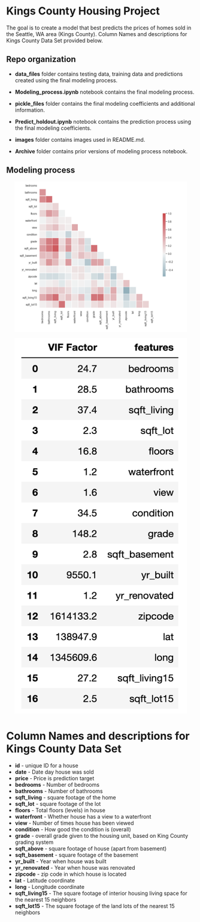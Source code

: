 # Kings County Housing Project

The goal is to create a model that best predicts the prices of homes sold in the Seattle, WA area (Kings County). Column Names and descriptions for Kings County Data Set provided below.

## Repo organization

- **data_files** folder contains testing data, training data and predictions created using the final modeling process.

- **Modeling_process.ipynb** notebook contains the final modeling process.  

- **pickle_files** folder contains the final modeling coefficients and additional information.  

- **Predict_holdout.ipynb** notebook contains the prediction process using the final modeling coefficients.

- **images** folder contains images used in README.md.

- **Archive** folder contains prior versions of modeling process notebook.

## Modeling process



<p align="center">
   <img width="460" height="400" src=images/correlation.png>
</p> 

<p align="center">
   <img width="460" height="1000" src=images/VIF.png>
</p> 



# Column Names and descriptions for Kings County Data Set
* **id** - unique ID for a house
* **date** - Date day house was sold
* **price** - Price is prediction target
* **bedrooms** - Number of bedrooms
* **bathrooms** - Number of bathrooms
* **sqft_living** - square footage of the home
* **sqft_lot** - square footage of the lot
* **floors** - Total floors (levels) in house
* **waterfront** - Whether house has a view to a waterfront
* **view** - Number of times house has been viewed
* **condition** - How good the condition is (overall)
* **grade** - overall grade given to the housing unit, based on King County grading system
* **sqft_above** - square footage of house (apart from basement)
* **sqft_basement** - square footage of the basement
* **yr_built** - Year when house was built
* **yr_renovated** - Year when house was renovated
* **zipcode** - zip code in which house is located
* **lat** - Latitude coordinate
* **long** - Longitude coordinate
* **sqft_living15** - The square footage of interior housing living space for the nearest 15 neighbors
* **sqft_lot15** - The square footage of the land lots of the nearest 15 neighbors
